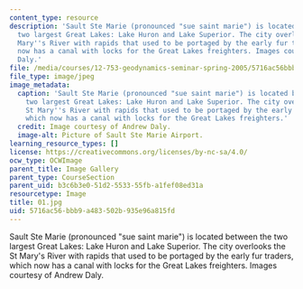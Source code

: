 ```yaml
---
content_type: resource
description: 'Sault Ste Marie (pronounced "sue saint marie") is located between the
  two largest Great Lakes: Lake Huron and Lake Superior. The city overlooks the St
  Mary''s River with rapids that used to be portaged by the early fur traders, which
  now has a canal with locks for the Great Lakes freighters. Images courtesy of Andrew
  Daly.'
file: /media/courses/12-753-geodynamics-seminar-spring-2005/5716ac56bbb9a483502b935e96a815fd_01.jpg
file_type: image/jpeg
image_metadata:
  caption: 'Sault Ste Marie (pronounced "sue saint marie") is located between the
    two largest Great Lakes: Lake Huron and Lake Superior. The city overlooks the
    St Mary''s River with rapids that used to be portaged by the early fur traders,
    which now has a canal with locks for the Great Lakes freighters.'
  credit: Image courtesy of Andrew Daly.
  image-alt: Picture of Sault Ste Marie Airport.
learning_resource_types: []
license: https://creativecommons.org/licenses/by-nc-sa/4.0/
ocw_type: OCWImage
parent_title: Image Gallery
parent_type: CourseSection
parent_uid: b3c6b3e0-51d2-5533-55fb-a1fef08ed31a
resourcetype: Image
title: 01.jpg
uid: 5716ac56-bbb9-a483-502b-935e96a815fd
---
```

Sault Ste Marie (pronounced "sue saint marie") is located between the two largest Great Lakes: Lake Huron and Lake Superior. The city overlooks the St Mary's River with rapids that used to be portaged by the early fur traders, which now has a canal with locks for the Great Lakes freighters. Images courtesy of Andrew Daly.